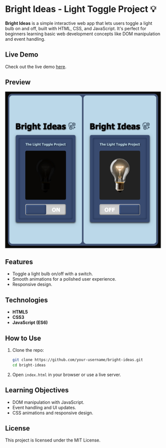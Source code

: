 # Bright Ideas - Light Toggle Project 💡

**Bright Ideas** is a simple interactive web app that lets users toggle a light bulb on and off, built with HTML, CSS, and JavaScript. It's perfect for beginners learning basic web development concepts like DOM manipulation and event handling.

## Live Demo

Check out the live demo [here](https://davidadam1323.github.io/interactive-btn-project/).

## Preview

![Project Preview](images/1.png)

## Features

- Toggle a light bulb on/off with a switch.
- Smooth animations for a polished user experience.
- Responsive design.

## Technologies

- **HTML5**
- **CSS3**
- **JavaScript (ES6)**

## How to Use

1. Clone the repo:
   ```bash
   git clone https://github.com/your-username/bright-ideas.git
   cd bright-ideas
   ```
2. Open `index.html` in your browser or use a live server.

## Learning Objectives

- DOM manipulation with JavaScript.
- Event handling and UI updates.
- CSS animations and responsive design.

## License

This project is licensed under the MIT License.
